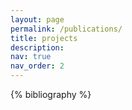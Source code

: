 ```yaml
---
layout: page
permalink: /publications/
title: projects
description:
nav: true
nav_order: 2
---
```


<!-- _pages/publications.md -->

<!-- Bibsearch Feature -->

<!-- % include bib_search.liquid %} -->

<div class="publications">

{% bibliography %}

</div>
